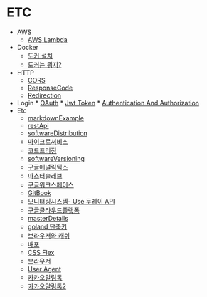 # ETC
  * AWS
    * [AWS Lambda](aws/2021-12-28-develop-awsLambda.md)
  * Docker
    * [도커 설치](docker/2021-07-29-docker-install.md)
    * [도커는 뭐지?](docker/2021-07-29-docker-whatIsDocker.md)
  * HTTP
    * [CORS](http/2022-03-09-http-cors.md)
    * [ResponseCode](http/2022-03-10-http-responseCode.md)
    * [Redirection](http/2021-08-05-http-redirections.md)
   * Login
    * [OAuth](login/2022-03-21-login-OAuth.md)
    * [Jwt Token](login/2021-09-14-login-jwttoken.md)
    * [Authentication And Authorization](login/2022-03-22-login-AuthenticationAndAuthorization.md)
  * Etc
    * [markdownExample](2021-00-00-etc-markdownExample.md)
    * [restApi](2021-08-05-etc-restApi.md)
    * [softwareDistribution](2021-08-05-etc-softwareDistribution.md)
    * [마이크로서비스](2021-08-12-etc-microservice.md)
    * [코드프리징](2021-08-20-etc-codeFreezing.md)
    * [softwareVersioning](2021-08-30-etc-softwareversioning.md)
    * [구글애널릭틱스](2021-09-07-etc-google-analytics.md)
    * [마스터슬레브](2021-09-07-etc-Master-Slave.md)
    * [구글워크스페이스](2021-12-28-develop-googleWorkspace.md)
    * [GitBook](2021-12-31-etc-createGitBook.md)
    * [모니터링시스템- Use 두레이 API](2022-01-04-etc-doorayAPI.md)
    * [구글클라우드플랫폼](2022-01-07-etc-gooleCloudPlatformMakeProject.md.md)
    * [masterDetails](2022-01-07-etc-masterDetails.md)
    * [goland 단축키](2022-02-08-etc-goland-keyboardShortcut.md)
    * [브라우저와 캐쉬](2022-03-04-etc-browser-cache.md)
    * [배포](2022-04-11-etc-project-distribute.md)
    * [CSS Flex](2022-04-15-etc-css-flex.md)
    * [브라우저](2022-04-24-etc-browser.md)
    * [User Agent](2022-04-27-etc-user-agent.md)
    * [카카오알림톡](2021-08-12-etc-Kakao-NotificationTalk.md)
    * [카카오알림톡2](2022-05-17-etc-kakao-message.md)
